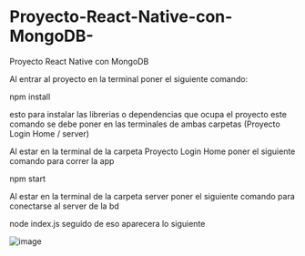 # Proyecto-React-Native-con-MongoDB-
Proyecto React Native con MongoDB 


Al entrar al proyecto en la terminal poner el siguiente comando:

npm install

esto para instalar las librerias o dependencias que ocupa el proyecto
este comando se debe poner en las terminales de ambas carpetas (Proyecto Login Home / server)

Al estar en la terminal de la carpeta Proyecto Login Home poner el siguiente comando para correr la app

npm start


Al estar en la terminal de la carpeta server poner el siguiente comando para conectarse al server de la bd

node index.js
seguido de eso aparecera lo siguiente

![image](https://github.com/KevinMT4/Proyecto-React-Native-con-MongoDB-/assets/144923295/c4a6c51e-f35e-4507-b518-badb91ba88d2)


